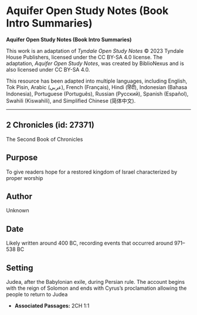 # Aquifer Open Study Notes (Book Intro Summaries)

**Aquifer Open Study Notes (Book Intro Summaries)**

This work is an adaptation of *Tyndale Open Study Notes* © 2023 Tyndale House Publishers, licensed under the CC BY\-SA 4\.0 license. The adaptation, *Aquifer Open Study Notes*, was created by BiblioNexus and is also licensed under CC BY\-SA 4\.0\.

This resource has been adapted into multiple languages, including English, Tok Pisin, Arabic (عربي), French (Français), Hindi (हिंदी), Indonesian (Bahasa Indonesia), Portuguese (Português), Russian (Русский), Spanish (Español), Swahili (Kiswahili), and Simplified Chinese (简体中文).



--------------------------------

## 2 Chronicles (id: 27371)

The Second Book of Chronicles

Purpose
-------

To give readers hope for a restored kingdom of Israel characterized by proper worship

Author
------

Unknown

Date
----

Likely written around 400 BC, recording events that occurred around 971–538 BC

Setting
-------

Judea, after the Babylonian exile, during Persian rule. The account begins with the reign of Solomon and ends with Cyrus’s proclamation allowing the people to return to Judea

* **Associated Passages:** 2CH 1:1

